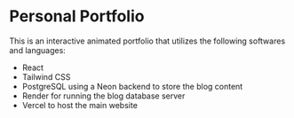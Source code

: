 # Personal Portfolio

This is an interactive animated portfolio that utilizes the following softwares and languages:
- React
- Tailwind CSS
- PostgreSQL using a Neon backend to store the blog content
- Render for running the blog database server
- Vercel to host the main website
